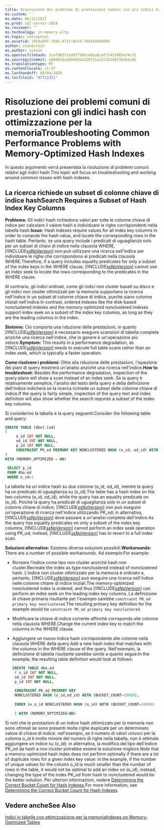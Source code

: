 ```yaml
---
title: Risoluzione dei problemi di prestazioni comuni con gli indici hash ottimizzati per la memoria | Microsoft Docs
ms.custom: ''
ms.date: 06/13/2017
ms.prod: sql-server-2014
ms.reviewer: ''
ms.technology: in-memory-oltp
ms.topic: conceptual
ms.assetid: 1954a997-7585-4713-81fd-76d429b8d095
author: stevestein
ms.author: sstein
ms.openlocfilehash: 3cef98571edd7736bc45ba8caf17451007a74cf1
ms.sourcegitcommit: ad4d92dce894592a259721a1571b1d8736abacdb
ms.translationtype: MT
ms.contentlocale: it-IT
ms.lasthandoff: 08/04/2020
ms.locfileid: "87712351"
---
```

# <a name="troubleshooting-common-performance-problems-with-memory-optimized-hash-indexes"></a><span data-ttu-id="81c42-102">Risoluzione dei problemi comuni di prestazioni con gli indici hash con ottimizzazione per la memoria</span><span class="sxs-lookup"><span data-stu-id="81c42-102">Troubleshooting Common Performance Problems with Memory-Optimized Hash Indexes</span></span>
  <span data-ttu-id="81c42-103">In questo argomento verrà presentata la risoluzione di problemi comuni relativi agli indici hash.</span><span class="sxs-lookup"><span data-stu-id="81c42-103">This topic will focus on troubleshooting and working around common issues with hash indexes.</span></span>  
  
## <a name="search-requires-a-subset-of-hash-index-key-columns"></a><span data-ttu-id="81c42-104">La ricerca richiede un subset di colonne chiave di indice hash</span><span class="sxs-lookup"><span data-stu-id="81c42-104">Search Requires a Subset of Hash Index Key Columns</span></span>  
 <span data-ttu-id="81c42-105">**Problema:** Gli indici hash richiedono valori per tutte le colonne chiave di indice per calcolare il valore hash e individuare le righe corrispondenti nella tabella hash.</span><span class="sxs-lookup"><span data-stu-id="81c42-105">**Issue:** Hash indexes require values for all index key columns in order to compute the hash value, and locate the corresponding rows in the hash table.</span></span> <span data-ttu-id="81c42-106">Pertanto, se una query include i predicati di uguaglianza solo per un subset di chiavi di indice nella clausola WHERE, [!INCLUDE[ssNoVersion](../includes/ssnoversion-md.md)] non può utilizzare una ricerca nell'indice per individuare le righe che corrispondono ai predicati nella clausola WHERE.</span><span class="sxs-lookup"><span data-stu-id="81c42-106">Therefore, if a query includes equality predicates for only a subset of the index keys in the WHERE clause, [!INCLUDE[ssNoVersion](../includes/ssnoversion-md.md)] cannot use an index seek to locate the rows corresponding to the predicates in the WHERE clause.</span></span>  
  
 <span data-ttu-id="81c42-107">Al contrario, gli indici ordinati, come gli indici non cluster basati su disco e gli indici non cluster ottimizzati per la memoria supportano la ricerca nell'indice in un subset di colonne chiave di indice, purché siano colonne iniziali nell'indice.</span><span class="sxs-lookup"><span data-stu-id="81c42-107">In contrast, ordered indexes like the disk-based nonclustered indexes and the memory-optimized nonclustered indexes support index seek on a subset of the index key columns, as long as they are the leading columns in the index.</span></span>  
  
 <span data-ttu-id="81c42-108">**Sintomo:** Ciò comporta una riduzione delle prestazioni, in quanto [!INCLUDE[ssNoVersion](../includes/ssnoversion-md.md)] è necessario eseguire scansioni di tabella complete anziché una ricerca nell'indice, che in genere è un'operazione più veloce.</span><span class="sxs-lookup"><span data-stu-id="81c42-108">**Symptom:** This results in a performance degradation, as [!INCLUDE[ssNoVersion](../includes/ssnoversion-md.md)] needs to execute full table scans rather than an index seek, which is typically a faster operation.</span></span>  
  
 <span data-ttu-id="81c42-109">**Come risolvere i problemi:** Oltre alla riduzione delle prestazioni, l'ispezione dei piani di query mostrerà un'analisi anziché una ricerca nell'indice.</span><span class="sxs-lookup"><span data-stu-id="81c42-109">**How to troubleshoot:** Besides the performance degradation, inspection of the query plans will show a scan instead of an index seek.</span></span> <span data-ttu-id="81c42-110">Se la query è relativamente semplice, l'analisi del testo della query e della definizione dell'indice indicherà se la ricerca richiede un subset delle colonne chiave di indice.</span><span class="sxs-lookup"><span data-stu-id="81c42-110">If the query is fairly simple, inspection of the query text and index definition will also show whether the search requires a subset of the index key columns.</span></span>  
  
 <span data-ttu-id="81c42-111">Si considerino la tabella e la query seguenti:</span><span class="sxs-lookup"><span data-stu-id="81c42-111">Consider the following table and query:</span></span>  
  
```sql  
CREATE TABLE [dbo].[od]  
(  
     o_id INT NOT NULL,  
     od_id INT NOT NULL,  
     p_id INT NOT NULL,  
     CONSTRAINT PK_od PRIMARY KEY NONCLUSTERED HASH (o_id, od_id) WITH (BUCKET_COUNT = 10000)  
)  
WITH (MEMORY_OPTIMIZED = ON)  
  
 SELECT p_id  
 FROM dbo.od  
 WHERE o_id=1  
```  
  
 <span data-ttu-id="81c42-112">La tabella ha un indice hash su due colonne (o_id, od_id), mentre la query ha un predicato di uguaglianza su (o_id).</span><span class="sxs-lookup"><span data-stu-id="81c42-112">The table has a hash index on the two columns (o_id, od_id), while the query has an equality predicate on (o_id).</span></span> <span data-ttu-id="81c42-113">Poiché la query ha predicati di uguaglianza solo in un subset di colonne chiave di indice, [!INCLUDE[ssNoVersion](../includes/ssnoversion-md.md)] non può eseguire un'operazione di ricerca nell'indice utilizzando PK_od; in alternativa, [!INCLUDE[ssNoVersion](../includes/ssnoversion-md.md)] deve passare a un'analisi completa dell'indice.</span><span class="sxs-lookup"><span data-stu-id="81c42-113">As the query has equality predicates on only a subset of the index key columns, [!INCLUDE[ssNoVersion](../includes/ssnoversion-md.md)] cannot perform an index seek operation using PK_od; instead, [!INCLUDE[ssNoVersion](../includes/ssnoversion-md.md)] has to revert to a full index scan.</span></span>  
  
 <span data-ttu-id="81c42-114">**Soluzioni alternative:** Esistono diverse soluzioni possibili.</span><span class="sxs-lookup"><span data-stu-id="81c42-114">**Workarounds:** There are a number of possible workarounds.</span></span> <span data-ttu-id="81c42-115">Ad esempio:</span><span class="sxs-lookup"><span data-stu-id="81c42-115">For example:</span></span>  
  
-   <span data-ttu-id="81c42-116">Ricreare l'indice come tipo non cluster anziché hash non cluster.</span><span class="sxs-lookup"><span data-stu-id="81c42-116">Recreate the index as type nonclustered instead of nonclustered hash.</span></span> <span data-ttu-id="81c42-117">L'indice non cluster ottimizzato per la memoria è ordinato e, pertanto, [!INCLUDE[ssNoVersion](../includes/ssnoversion-md.md)] può eseguire una ricerca nell'indice nelle colonne chiave di indice iniziali.</span><span class="sxs-lookup"><span data-stu-id="81c42-117">The memory-optimized nonclustered index is ordered, and thus [!INCLUDE[ssNoVersion](../includes/ssnoversion-md.md)] can perform an index seek on the leading index key columns.</span></span> <span data-ttu-id="81c42-118">La definizione di chiave primaria risultante per l'esempio sarebbe `constraint PK_od primary key nonclustered`.</span><span class="sxs-lookup"><span data-stu-id="81c42-118">The resulting primary key definition for the example would be `constraint PK_od primary key nonclustered`.</span></span>  
  
-   <span data-ttu-id="81c42-119">Modificare la chiave di indice corrente affinché corrisponda alle colonne nella clausola WHERE.</span><span class="sxs-lookup"><span data-stu-id="81c42-119">Change the current index key to match the columns in the WHERE clause.</span></span>  
  
-   <span data-ttu-id="81c42-120">Aggiungere un nuovo indice hash corrispondente alle colonne nella clausola WHERE della query.</span><span class="sxs-lookup"><span data-stu-id="81c42-120">Add a new hash index that matches with the columns in the WHERE clause of the query.</span></span> <span data-ttu-id="81c42-121">Nell'esempio, la definizione di tabella risultante sarebbe simile a quanto segue:</span><span class="sxs-lookup"><span data-stu-id="81c42-121">In the example, the resulting table definition would look at follows:</span></span>  
  
    ```sql  
    CREATE TABLE dbo.od  
     ( o_id INT NOT NULL,  
     od_id INT NOT NULL,  
     p_id INT NOT NULL,  
  
     CONSTRAINT PK_od PRIMARY KEY   
     NONCLUSTERED HASH (o_id,od_id) WITH (BUCKET_COUNT=10000),  
  
     INDEX ix_o_id NONCLUSTERED HASH (o_id) WITH (BUCKET_COUNT=10000)  
  
     ) WITH (MEMORY_OPTIMIZED=ON)  
    ```  
  
 <span data-ttu-id="81c42-122">Si noti che le prestazioni di un indice hash ottimizzato per la memoria non sono ottimali se sono presenti molte righe duplicate per un determinato valore di chiave di indice: nell'esempio, se il numero di valori univoci per la colonna o_id è molto minore del numero di righe nella tabella, non è ottimale aggiungere un indice su (o_id); in alternativa, la modifica del tipo dell'indice PK_od da hash a non cluster potrebbe essere la soluzione migliore.</span><span class="sxs-lookup"><span data-stu-id="81c42-122">Note that a memory-optimized hash index does not perform optimally if there are a lot of duplicate rows for a given index key value: in the example, if the number of unique values for the column o_id is much smaller than the number of rows in the table, it would not be optimal to add an index on (o_id); instead, changing the type of the index PK_od from hash to nonclustered would be the better solution.</span></span> <span data-ttu-id="81c42-123">Per ulteriori informazioni, vedere [Determining the Correct Bucket Count for Hash Indexes](../relational-databases/indexes/indexes.md).</span><span class="sxs-lookup"><span data-stu-id="81c42-123">For more information, see [Determining the Correct Bucket Count for Hash Indexes](../relational-databases/indexes/indexes.md).</span></span>  
  
## <a name="see-also"></a><span data-ttu-id="81c42-124">Vedere anche</span><span class="sxs-lookup"><span data-stu-id="81c42-124">See Also</span></span>  
 [<span data-ttu-id="81c42-125">Indici in tabelle con ottimizzazione per la memoria</span><span class="sxs-lookup"><span data-stu-id="81c42-125">Indexes on Memory-Optimized Tables</span></span>](../relational-databases/in-memory-oltp/memory-optimized-tables.md)  
  
  
